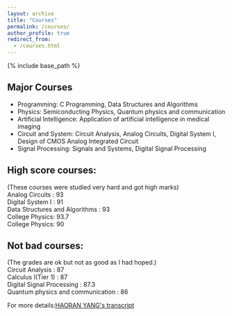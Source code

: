 ```yaml
---
layout: archive
title: "Courses"
permalink: /courses/
author_profile: true
redirect_from:
  - /courses.html
---
```


{% include base_path %}


## Major Courses
* Programming: C Programming, Data Structures and Algorithms
* Physics: Semiconducting Physics, Quantum physics and communication
* Artificial Intelligence: Application of artificial intelligence in medical imaging
* Circuit and System: Circuit Analysis, Analog Circuits, Digital System I, Design of CMOS Analog Integrated Circuit
* Signal Processing: Signals and Systems, Digital Signal Processing

## High score courses:
(These courses were studied very hard and got high marks)<br>
Analog Circuits : 93<br>
Digital System I : 91<br>
Data Structures and Algorithms : 93<br>
College Physics: 93.7<br>
College Physics: 90<br>

## Not bad courses:
(The grades are ok but not as good as I had hoped.)<br>
Circuit Analysis : 87<br>
Calculus I(Tier 1) : 87<br>
Digital Signal Processing : 87.3<br>
Quantum physics and communication : 86<br>

For more details:[HAORAN YANG's transcript](../asset/HAORAN-YANG-transcript.pdf)
